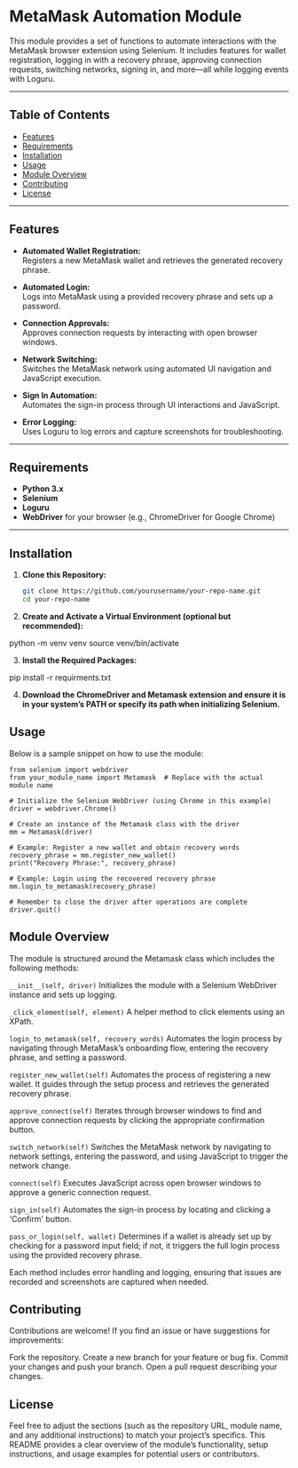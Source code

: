 # MetaMask Automation Module

This module provides a set of functions to automate interactions with the MetaMask browser extension using Selenium. It includes features for wallet registration, logging in with a recovery phrase, approving connection requests, switching networks, signing in, and more—all while logging events with Loguru.

---

## Table of Contents

- [Features](#features)
- [Requirements](#requirements)
- [Installation](#installation)
- [Usage](#usage)
- [Module Overview](#module-overview)
- [Contributing](#contributing)
- [License](#license)

---

## Features

- **Automated Wallet Registration:**  
  Registers a new MetaMask wallet and retrieves the generated recovery phrase.

- **Automated Login:**  
  Logs into MetaMask using a provided recovery phrase and sets up a password.

- **Connection Approvals:**  
  Approves connection requests by interacting with open browser windows.

- **Network Switching:**  
  Switches the MetaMask network using automated UI navigation and JavaScript execution.

- **Sign In Automation:**  
  Automates the sign-in process through UI interactions and JavaScript.

- **Error Logging:**  
  Uses Loguru to log errors and capture screenshots for troubleshooting.

---

## Requirements

- **Python 3.x**  
- **Selenium**  
- **Loguru**  
- **WebDriver** for your browser (e.g., ChromeDriver for Google Chrome)

---

## Installation

1. **Clone this Repository:**

   ```bash
   git clone https://github.com/yourusername/your-repo-name.git
   cd your-repo-name

2. **Create and Activate a Virtual Environment (optional but recommended):**

python -m venv venv
source venv/bin/activate

3. **Install the Required Packages:**

pip install -r requirments.txt

4. **Download the ChromeDriver and Metamask extension and ensure it is in your system’s PATH or specify its path when initializing Selenium.**


## Usage
Below is a sample snippet on how to use the module:

```
from selenium import webdriver
from your_module_name import Metamask  # Replace with the actual module name

# Initialize the Selenium WebDriver (using Chrome in this example)
driver = webdriver.Chrome()

# Create an instance of the Metamask class with the driver
mm = Metamask(driver)

# Example: Register a new wallet and obtain recovery words
recovery_phrase = mm.register_new_wallet()
print("Recovery Phrase:", recovery_phrase)

# Example: Login using the recovered recovery phrase
mm.login_to_metamask(recovery_phrase)

# Remember to close the driver after operations are complete
driver.quit()
```


## Module Overview
The module is structured around the Metamask class which includes the following methods:

```__init__(self, driver)```
Initializes the module with a Selenium WebDriver instance and sets up logging.

```_click_element(self, element)```
A helper method to click elements using an XPath.

```login_to_metamask(self, recovery_words)```
Automates the login process by navigating through MetaMask’s onboarding flow, entering the recovery phrase, and setting a password.

```register_new_wallet(self)```
Automates the process of registering a new wallet. It guides through the setup process and retrieves the generated recovery phrase.

```approve_connect(self)```
Iterates through browser windows to find and approve connection requests by clicking the appropriate confirmation button.

```switch_network(self)```
Switches the MetaMask network by navigating to network settings, entering the password, and using JavaScript to trigger the network change.

```connect(self)```
Executes JavaScript across open browser windows to approve a generic connection request.

```sign_in(self)```
Automates the sign-in process by locating and clicking a 'Confirm' button.

```pass_or_login(self, wallet)```
Determines if a wallet is already set up by checking for a password input field; if not, it triggers the full login process using the provided recovery phrase.

Each method includes error handling and logging, ensuring that issues are recorded and screenshots are captured when needed.


## Contributing
Contributions are welcome! If you find an issue or have suggestions for improvements:

Fork the repository.
Create a new branch for your feature or bug fix.
Commit your changes and push your branch.
Open a pull request describing your changes.

## License
Feel free to adjust the sections (such as the repository URL, module name, and any additional instructions) to match your project’s specifics. This README provides a clear overview of the module’s functionality, setup instructions, and usage examples for potential users or contributors.